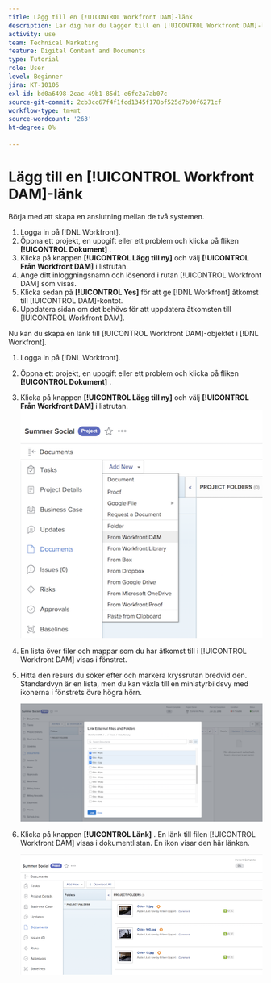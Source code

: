 ```yaml
---
title: Lägg till en [!UICONTROL Workfront DAM]-länk
description: Lär dig hur du lägger till en [!UICONTROL Workfront DAM]-länk i Workfront så att du kan länka [!UICONTROL DAM] till ditt projekt, din aktivitet eller ditt problem i Workfront.
activity: use
team: Technical Marketing
feature: Digital Content and Documents
type: Tutorial
role: User
level: Beginner
jira: KT-10106
exl-id: bd0a6498-2cac-49b1-85d1-e6fc2a7ab07c
source-git-commit: 2cb3cc67f4f1fcd1345f178bf525d7b00f6271cf
workflow-type: tm+mt
source-wordcount: '263'
ht-degree: 0%

---
```


# Lägg till en [!UICONTROL Workfront DAM]-länk

Börja med att skapa en anslutning mellan de två systemen.

1. Logga in på [!DNL Workfront].
1. Öppna ett projekt, en uppgift eller ett problem och klicka på fliken **[!UICONTROL Dokument]** .
1. Klicka på knappen **[!UICONTROL Lägg till ny]** och välj **[!UICONTROL Från Workfront DAM]** i listrutan.
1. Ange ditt inloggningsnamn och lösenord i rutan [!UICONTROL Workfront DAM] som visas.
1. Klicka sedan på **[!UICONTROL Yes]** för att ge [!DNL Workfront] åtkomst till [!UICONTROL DAM]-kontot.
1. Uppdatera sidan om det behövs för att uppdatera åtkomsten till [!UICONTROL Workfront DAM].

Nu kan du skapa en länk till [!UICONTROL Workfront DAM]-objektet i [!DNL Workfront].

1. Logga in på [!DNL Workfront].
1. Öppna ett projekt, en uppgift eller ett problem och klicka på fliken **[!UICONTROL Dokument]** .
1. Klicka på knappen **[!UICONTROL Lägg till ny]** och välj **[!UICONTROL Från Workfront DAM]** i listrutan.
   ![En bild av alternativet [!UICONTROL Från Workfront DAM] i listrutan [!UICONTROL Lägg till ny]](assets/01-contributor-from-workfront-dam.png)
1. En lista över filer och mappar som du har åtkomst till i [!UICONTROL Workfront DAM] visas i fönstret.

1. Hitta den resurs du söker efter och markera kryssrutan bredvid den. Standardvyn är en lista, men du kan växla till en miniatyrbildsvy med ikonerna i fönstrets övre högra hörn.

   ![En bild av markerade resurser i ett popup-fönster](assets/02-contributor-select-files-in-dam.png)

1. Klicka på knappen **[!UICONTROL Länk]** . En länk till filen [!UICONTROL Workfront DAM] visas i dokumentlistan. En ikon visar den här länken.

   ![En bild av länkarna till [!UICONTROL Workfront DAM] -filerna visas i dokumentlistan för [!DNL Workfront].](assets/03-contributor-linked-in-wf.png)
